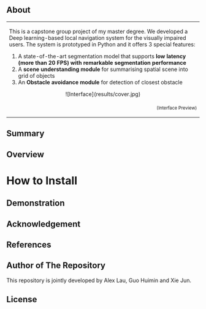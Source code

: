 ## About
<table>
<tr>
<td>
  
This is a capstone group project of my master degree. We developed a Deep learning-based local navigation system for the visually impaired users. The system is prototyped in Python and it offers 3 special features:  
1. A state-of-the-art segmentation model that supports **low latency (more than 20 FPS) with remarkable segmentation performance**
2. A **scene understanding module** for summarising spatial scene into grid of objects  
3. An **Obstacle avoidance module** for detection of closest obstacle  

<p align="center">
![Interface](results/cover.jpg)
</p>

<p align="right">
<sub>(Interface Preview)</sub>
</p>
</td>
</tr>
</table>

## Summary

## Overview

# How to Install  

## Demonstration  

## Acknowledgement  

## References  

## Author of The Repository  
This repository is jointly developed by Alex Lau, Guo Huimin and Xie Jun.  

## License
